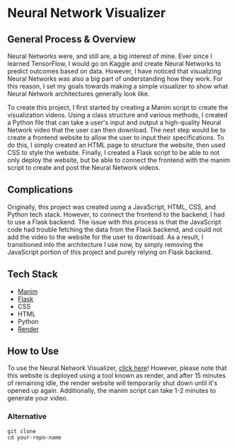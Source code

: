 # Neural Network Visualizer

## General Process & Overview

<p>Neural Networks were, and still are, a big interest of mine. Ever since I learned TensorFlow, I would go on Kaggle and create Neural Networks to predict outcomes based on data. However, I have noticed that visualizing Neural Networks was also a big part of understanding how they work. For this reason, I set my goals towards making a simple visualizer to show what Neural Network architectures generally look like.</p>

<p>To create this project, I first started by creating a Manim script to create the visualization videos. Using a class structure and various methods, I created a Python file that can take a user's input and output a high-quality Neural Network video that the user can then download. The next step would be to create a frontend website to allow the user to input their specifications. To do this, I simply created an HTML page to structure the website, then used CSS to style the website. Finally, I created a Flask script to be able to not only deploy the website, but be able to connect the frontend with the manim script to create and post the Neural Network videos. </p>

## Complications

<p>Originally, this project was created using a JavaScript, HTML, CSS, and Python tech stack. However, to connect the frontend to the backend, I had to use a Flask backend. The issue with this process is that the JavaScript code had trouble fetching the data from the Flask backend, and could not add the video to the website for the user to download. As a result, I transitioned into the architecture I use now, by simply removing the JavaScript portion of this project and purely relying on Flask backend. </p>

## Tech Stack

- <a href="https://www.manim.community/" target="_blank">Manim</a>
- <a href="https://flask.palletsprojects.com/en/stable/" target="_blank">Flask</a>
- CSS
- HTML
- Python
- <a href="https://render.com/">Render</a>

## How to Use

<p>To use the Neural Network Visualizer, <a href="https://neural-network-visualizer-zbv8.onrender.com">click here</a>! However, please note that this website is deployed using a tool known as render, and after 15 minutes of remaining idle, the render website will temporarily shut down until it's opened up again. Additionally, the manim script can take 1-2 minutes to generate your video.</p>

### Alternative

```
git clone 
cd your-repo-name
```
